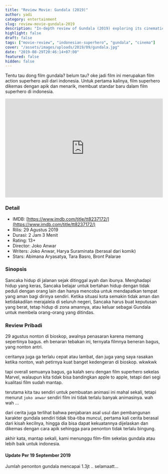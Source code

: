 ```yaml
---
title: "Review Movie: Gundala (2019)"
author: yadi
category: entertainment
slug: review-movie-gundala-2019
description: "In-depth review of Gundala (2019) exploring its cinematic appeal, dynamic action sequences, and refreshing take on Indonesian superhero storytelling."
highlight: false
draft: false
tags: ["movie-review", "indonesian-superhero", "gundala", "cinema"]
cover: "/assets/images/uploads/2019/09/gundala.jpg"
date: "2019-08-29T20:46:14+07:00"
featured: false
hidden: false
---
```


Tentu tau dong film gundala? belum tau? oke jadi film ini merupakan film action superhero asli dari indonesia. Untuk pertama kalinya, film superhero dikemas dengan apik dan menarik, membuat standar baru dalam film superhero di indonesia.

<iframe width="100%" height="315" src="https://www.youtube.com/embed/8rauD1vxMCw" frameborder="0" allow="accelerometer; autoplay; encrypted-media; gyroscope; picture-in-picture" allowfullscreen></iframe>

### Detail

- IMDB: [https://www.imdb.com/title/tt8237172/](https://www.imdb.com/title/tt8237172/)
- Rilis: 29 Agustus 2019
- Durasi: 2 Jam 3 Menit
- Rating: 13+
- Director: Joko Anwar
- Writers: Joko Anwar, Harya Suraminata (berasal dari komik)
- Stars: Abimana Aryasatya, Tara Basro, Bront Palarae

### Sinopsis

Sancaka hidup di jalanan sejak ditinggal ayah dan ibunya. Menghadapi hidup yang keras, Sancaka belajar untuk bertahan hidup dengan tidak peduli dengan orang lain dan hanya mencoba untuk mendapatkan tempat yang aman bagi dirinya sendiri. Ketika situasi kota semakin tidak aman dan ketidakadilan merajalela di seluruh negeri, Sancaka harus buat keputusan yang berat, tetap hidup di zona amannya, atau keluar sebagai Gundala untuk membela orang-orang yang ditindas.

### Review Pribadi

29 agustus nonton di bioskop, awalnya penasaran karena memang sepertinya bagus. eh benaran tebakan ini, ternyata filmnya beneran bagus, yang nonton antri.

ceritanya juga ga terlalu cepat atau lambat, dan juga yang saya rasakan ketika nonton, wah petirnya kuat banget kedengeran di bioskop. wkwkwk

tapi overall semuanya bagus, ga kalah seru dengan film superhero sekelas Marvel, walaupun kita tidak bisa bandingkan apple to apple, tetapi dari segi kualitasi film sudah mantap.

terutama kita tau sendiri untuk pembuatan animasi ini mahal sekali, tetapi menurut `joko anwar` sendiri film ini tidak terlalu banyak animasinya. wah wah ...

dari cerita juga terlihat bahwa penjabaran asal usul dan pembangunan karakter gundala sendiri tidak tiba-tiba muncul, pertama kali cerita berasal dari kisah kecilnya, hingga dia bisa dapat kekuatannya dijelaskan dan dikemas dengan cara apik sehingga para penonton tidak terlalu bingung.

akhir kata, mantap sekali, kami menunggu film-film sekelas gundala atau lebih baik untuk indonesia.

#### Update Per 19 September 2019

Jumlah penonton gundala mencapai 1.3jt .. selamaatt...
